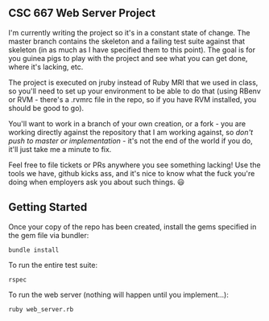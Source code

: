 ## CSC 667 Web Server Project

I'm currently writing the project so it's in a constant state of change.  The master branch 
contains the skeleton and a failing test suite against that skeleton (in as much as I have 
specified them to this point). The goal is for you guinea pigs to play with the project and 
see what you can get done, where it's lacking, etc.

The project is executed on jruby instead of Ruby MRI that we used in class, so you'll need 
to set up your environment to be able to do that (using RBenv or RVM - there's a .rvmrc file 
in the repo, so if you have RVM installed, you should be good to go).

You'll want to work in a branch of your own creation, or a fork - you
are working directly against the repository that I am working against,
so *don't push to master or implementation* - it's not the end of the
world if you do, it'll just take me a minute to fix.

Feel free to file tickets or PRs anywhere you see something lacking!
Use the tools we have, github kicks ass, and it's nice to know what the
fuck you're doing when employers ask you about such things.  :smiley:

## Getting Started

Once your copy of the repo has been created, install the gems specified
in the gem file via bundler:
```
bundle install
```

To run the entire test suite:
```
rspec
```

To run the web server (nothing will happen until you implement...):
```
ruby web_server.rb
```
